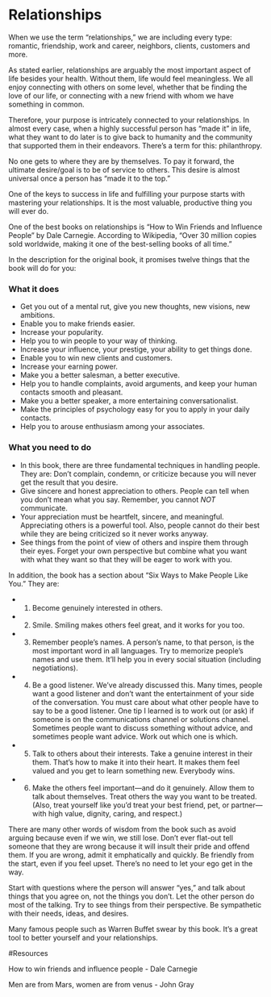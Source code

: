 ﻿
# Relationships

When we use the term “relationships,” we are including every type: romantic, friendship, work and career, neighbors, clients, customers and more. 

As stated earlier, relationships are arguably the most important aspect of life besides your health. Without them, life would feel meaningless. We all enjoy connecting with others on some level, whether that be finding the love of our life, or connecting with a new friend with whom we have something in common. 

Therefore, your purpose is intricately connected to your relationships. In almost every case, when a highly successful person has “made it” in life, what they want to do later is to give back to humanity and the community that supported them in their endeavors. There’s a term for this: philanthropy. 

No one gets to where they are by themselves. To pay it forward, the ultimate desire/goal is to be of service to others. This desire is almost universal once a person has “made it to the top.”

One of the keys to success in life and fulfilling your purpose starts with mastering your relationships. It is the most valuable, productive thing you will ever do. 

One of the best books on relationships is “How to Win Friends and Influence People” by Dale Carnegie. According to Wikipedia, “Over 30 million copies sold worldwide, making it one of the best-selling books of all time.” 

In the description for the original book, it promises twelve things that the book will do for you:


### What it does

 * Get you out of a mental rut, give you new thoughts, new visions, new ambitions.
 * Enable you to make friends easier.
 * Increase your popularity.
 * Help you to win people to your way of thinking.
 * Increase your influence, your prestige, your ability to get things done.
 * Enable you to win new clients and customers.
 * Increase your earning power.
 * Make you a better salesman, a better executive.
 * Help you to handle complaints, avoid arguments, and keep your human contacts smooth and pleasant.
 * Make you a better speaker, a more entertaining conversationalist.
 * Make the principles of psychology easy for you to apply in your daily contacts.
 * Help you to arouse enthusiasm among your associates.


### What you need to do
 * In this book, there are three fundamental techniques in handling people. They are:
Don’t complain, condemn, or criticize because you will never get the result that you desire.
 * Give sincere and honest appreciation to others. People can tell when you don’t mean what you say. Remember, you cannot 
_NOT_ communicate.
 * Your appreciation must be heartfelt, sincere, and meaningful. Appreciating others is a powerful tool. Also, people cannot 
do their best while they are being criticized so it never works anyway.
 * See things from the point of view of others and inspire them through their eyes. Forget your own perspective but combine what you want with what they want so that they will be eager to work with you. 

In addition, the book has a section about “Six Ways to Make People Like You.” They are: 

 * 1) Become genuinely interested in others.
 * 2) Smile. Smiling makes others feel great, and it works for you too.
 * 3) Remember people’s names. A person’s name, to that person, is the most important word in all languages. Try to memorize people’s names and use them. It’ll help you in every social situation (including negotiations).
 * 4) Be a good listener. We’ve already discussed this. Many times, people want a good listener and don’t want the entertainment of your side of the conversation. You must care about what other people have to say to be a good listener. One tip I learned is to work out (or ask) if someone is on the communications channel or solutions channel. Sometimes people want to discuss something without advice, and sometimes people want advice. Work out which one is which. 
 * 5) Talk to others about their interests. Take a genuine interest in their them. That’s how to make it into their heart. It makes them feel valued and you get to learn something new. Everybody wins. 
 * 6) Make the others feel important—and do it genuinely. Allow them to talk about themselves. Treat others the way you want to be treated. (Also, treat yourself like you’d treat your best friend, pet, or partner—with high value, dignity, caring, and respect.)

There are many other words of wisdom from the book such as avoid arguing because even if we win, we still lose. Don’t ever flat-out tell someone that they are wrong because it will insult their pride and offend them. 
If you are wrong, admit it emphatically and quickly. Be friendly from the start, even if you feel upset. There’s no need to let your ego get in the way.

Start with questions where the person will answer “yes,” and talk about things that you agree on, not the things you don’t. Let the other person do most of the talking. Try to see things from their perspective. Be sympathetic with their needs, ideas, and desires. 

Many famous people such as Warren Buffet swear by this book. It’s a great tool to better yourself and your relationships. 


#Resources

How to win friends and influence people - Dale Carnegie

Men are from Mars, women are from venus - John Gray




